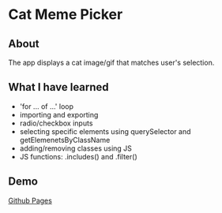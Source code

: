 # Cat Meme Picker

## About
The app displays a cat image/gif that matches user's selection.

## What I have learned

- 'for ... of ...' loop
- importing and exporting
- radio/checkbox inputs
- selecting specific elements using querySelector and getElemenetsByClassName
- adding/removing classes using JS
- JS functions: .includes() and .filter()


## Demo
[Github Pages](https://arniss5.github.io/Cat-Meme-Picker/)
